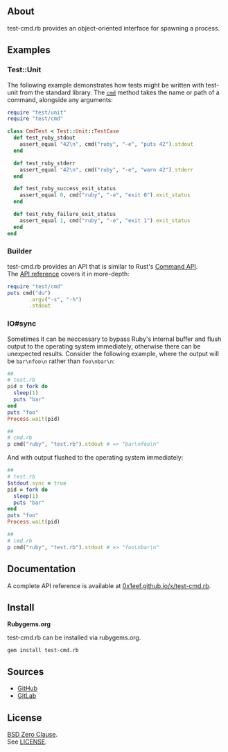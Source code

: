## About

test-cmd.rb provides an object-oriented interface for spawning 
a process.

## Examples

### Test::Unit

The following example demonstrates how tests might be written with
test-unit from the standard library. The
[`cmd`](https://0x1eef.github.io/x/test-cmd.rb/Test/CmdMixin.html#cmd-instance_method)
method takes the name or path of a command, alongside any arguments:

```ruby
require "test/unit"
require "test/cmd"

class CmdTest < Test::Unit::TestCase
  def test_ruby_stdout
    assert_equal "42\n", cmd("ruby", "-e", "puts 42").stdout
  end

  def test_ruby_stderr
    assert_equal "42\n", cmd("ruby", "-e", "warn 42").stderr
  end

  def test_ruby_success_exit_status
    assert_equal 0, cmd("ruby", "-e", "exit 0").exit_status
  end

  def test_ruby_failure_exit_status
    assert_equal 1, cmd("ruby", "-e", "exit 1").exit_status
  end
end
```

### Builder

test-cmd.rb provides an API that is similar to Rust's
[Command API](https://doc.rust-lang.org/std/process/struct.Command.html).
<br>
The
[API reference](https://0x1eef.github.io/x/test-cmd.rb)
covers it in more-depth:

``` ruby
require "test/cmd"
puts cmd("du")
       .argv("-s", "-h")
       .stdout
```

### IO#sync

Sometimes it can be neccessary to bypass Ruby's internal buffer and flush
output to the operating system immediately, otherwise there can be unexpected
results. Consider the following example, where the output will be
`bar\nfoo\n` rather than `foo\nbar\n`:

``` ruby
##
# test.rb
pid = fork do
  sleep(1)
  puts "bar"
end
puts "foo"
Process.wait(pid)

##
# cmd.rb
p cmd("ruby", "test.rb").stdout # => "bar\nfoo\n"
```

And with output flushed to the operating system immediately:

``` ruby
##
# test.rb
$stdout.sync = true
pid = fork do
  sleep(1)
  puts "bar"
end
puts "foo"
Process.wait(pid)

##
# cmd.rb
p cmd("ruby", "test.rb").stdout # => "foo\nbar\n"
```

## Documentation

A complete API reference is available at 
[0x1eef.github.io/x/test-cmd.rb](https://0x1eef.github.io/x/test-cmd.rb).

## Install

**Rubygems.org**

test-cmd.rb can be installed via rubygems.org.

    gem install test-cmd.rb

## Sources

* [GitHub](https://github.com/0x1eef/test-cmd.rb#readme)
* [GitLab](https://gitlab.com/0x1eef/test-cmd.rb#about)

## License

[BSD Zero Clause](https://choosealicense.com/licenses/0bsd/).
<br>
See [LICENSE](./LICENSE).
